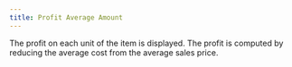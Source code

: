 ```yaml
---
title: Profit Average Amount
---
```



The profit on each unit of the item is displayed. The profit is computed  by reducing the average cost from the average sales price.
